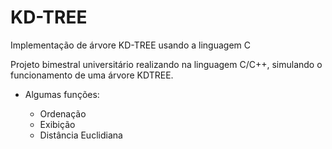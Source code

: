 # KD-TREE
Implementação de árvore KD-TREE usando a linguagem C

Projeto bimestral universitário realizando na linguagem C/C++, simulando o funcionamento de uma árvore KDTREE.

- Algumas funções:

  - Ordenação
  - Exibição
  - Distância Euclidiana
